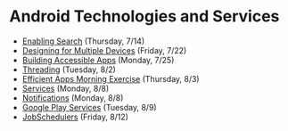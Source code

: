 # Android Technologies and Services

- [Enabling Search](https://github.com/ga-adi-nyc/Course-Materials/tree/master/lessons/android-technologies-and-services/enable-search-lesson) (Thursday, 7/14)
- [Designing for Multiple Devices](https://github.com/ga-adi-nyc/Course-Materials/tree/master/lessons/android-technologies-and-services/multiple-devices-lesson) (Friday, 7/22)
- [Building Accessible Apps](https://github.com/ga-adi-nyc/Course-Materials/tree/master/lessons/user-interface/accessible-apps-lesson) (Monday, 7/25)
- [Threading](https://github.com/ga-adi-nyc/Course-Materials/tree/master/lessons/android-technologies-and-services/threading-lesson) (Tuesday, 8/2)
- [Efficient Apps Morning Exercise](https://github.com/ga-adi-nyc/Course-Materials/tree/master/lessons/android-technologies-and-services/efficient-apps-morning-exercise) (Thursday, 8/3)
- [Services](https://github.com/ga-adi-nyc/Course-Materials/tree/master/lessons/android-technologies-and-services/services-lesson) (Monday, 8/8)
- [Notifications](https://github.com/ga-adi-nyc/Course-Materials/tree/master/lessons/user-interface/notifications-lesson) (Monday, 8/8)
- [Google Play Services](https://github.com/ga-adi-nyc/Course-Materials/tree/master/lessons/android-technologies-and-services/google-play-services-lesson) (Tuesday, 8/9)
- [JobSchedulers](https://github.com/ga-adi-nyc/Course-Materials/tree/master/lessons/android-technologies-and-services/job-scheduler-lesson) (Friday, 8/12)
